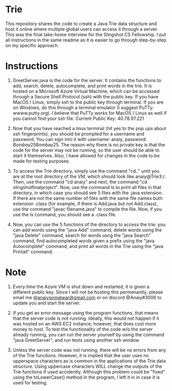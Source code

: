 # Trie
This repository shares the code to create a Java Trie data structure and host it online where multiple global users can access it through a server. This was the final take-home interview for the Slingshot CS Fellowship. I put all instructions in the same readme as it is easier to go through step-by-step on my specific approach.

# Instructions 
1) GreetServer.java is the code for the server. It contains the functions to add, search, delete, autocomplete, and print words in the trie. It is hosted on a Microsoft Azure Virtual Machine, which can be accessed through a Secure Shell Protocol (ssh) with the public key. If you have MacOS / Linux, simply ssh to the public key through terminal. If you are on Windows, do this through a terminal emulator (I suggest PuTTy: wwww.putty.org). I believe that PuTTy works for MacOS / Linux as well if you cannot find your ssh file.
Current Public Key: 40.78.97.221

2) Now that you have reached a linux terminal (hit yes to the pop ups about ssh fingerprints), you should be prompted for a username and password. You can sign into it with username: anaiy, password: $Bombay25$Bombay25. The reason why there is no private key is that the code for the server may not be running, so the user should be able to start it themselves. Also, I have allowed for changes in the code to be made for testing purposes.

3) To access the Trie directory, simply use the command "cd.." until you are at the root directory of the VM, which should look like anaiy@Trie3:/. Then, use the command "cd anaiy" and next, the command "cd slingshotfinalproject". Now, use the command ls to print all files in that directory, in which case you should see 5 files with the .java extension. If there are not the same number of files with the same file names buth extension .class (for example, if there is Add.java but not Add.class), use the command "javac filename.java" to compile the file. Now, if you use the ls command, you should see a .class file.

4) Now, you can use the 5 functions of the directory to access the trie: you can add words using the "java Add" command, delete words using the "java Delete" command, search for words usng the "java Search" command, find autocompleted words given a prefix using the "java Autocomplete" command, and print all words in the Trie using the "java Printall" command. 
# Note
1) Every time the Azure VM is shut down and restarted, it is given a different public key. Since I will not be hosting this permenantly, please email me @anaiysomalwar@gmail.com or on discord @Anaiy#3006 to update you and start the server.

2) If you get an error message using the program functions, that means that the server code is not running. Ideally, this would not happen if it was hosted on an AWS EC2 instance; however, that does cost more money to host. To test the functionality of the code w/o the server already running, you can run the server yourself by using the command "java GreetServer", and run tests using another ssh window.

3) Unless the server code was not running, there will be no errors from any of the Trie functions. However, it is implied that the user uses no upperspace characters as is common in the applications of the Trie data structure. Using uppercase characters WILL change the outputs of the Trie functions if used accidently. Although this problem could be "fixed" using the toLowerCase() method in the program, I left it in in case it is used for testing.
